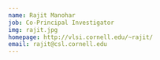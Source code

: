 ```yaml
---
name: Rajit Manohar
job: Co-Principal Investigator
img: rajit.jpg
homepage: http://vlsi.cornell.edu/~rajit/
email: rajit@csl.cornell.edu
---
```

